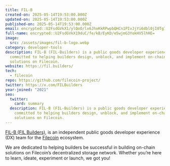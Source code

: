 ```yaml
---
title: FIL-B
created-on: 2025-05-14T19:53:00.000Z
updated-on: 2025-05-14T19:53:00.000Z
published-on: 2025-05-14T19:53:00.000Z
email: encrypted::U2FsdGVkX1/ylQoO/lx6JhxKkRPwpbQHCn1PIvJjYi6dbl0jI0Tg7pirwrYU/jIM
full-name: encrypted::U2FsdGVkX19duC/fe/kB/EyKD/e5wjmG3YokHV5lhHE=
image:
  src: /assets/images/fil-b-logo.webp
category: developer-tools
description: FIL-B (FIL-Builders) is a public goods developer experience team
  committed to helping builders design, unblock, and implement on-chain
  solutions on Filecoin.
website: https://fil.builders/
tech:
  - filecoin
repo: https://github.com/filecoin-project/
twitter: https://x.com/FILBuilders
year-joined: "2021"
seo:
  twitter:
    card: summary
  description: FIL-B (FIL-Builders) is a public goods developer experience team
    committed to helping builders design, unblock, and implement on-chain
    solutions on Filecoin.
---
```

[FIL-B (FIL Builders)](https://fil.builders/), is an independent public goods developer experience (DX) team for the [Filecoin](http://filecoin.io/) ecosystem.

We are dedicated to helping builders be successful in building on-chain solutions on Filecoin’s decentralized storage network. Whether you’re here to learn, ideate, experiment or launch, we got you!
